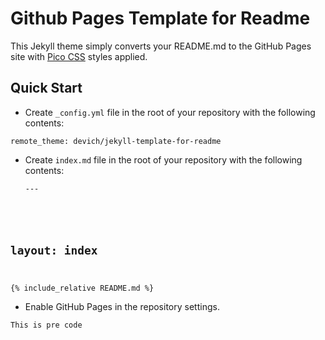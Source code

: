 # Github Pages Template for Readme

This Jekyll theme simply converts your README.md to the GitHub Pages site with [Pico CSS](https://picocss.com/) styles applied.

## Quick Start
- Create `_config.yml` file in the root of your repository with the following contents:
```
remote_theme: devich/jekyll-template-for-readme
```
- Create `index.md` file in the root of your repository with the following contents:
  <pre><code>---
layout: index
---
&#123;% include_relative README.md %&#125;
</code></pre>


- Enable GitHub Pages in the repository settings.


<pre><code>This is pre code
</code></pre>